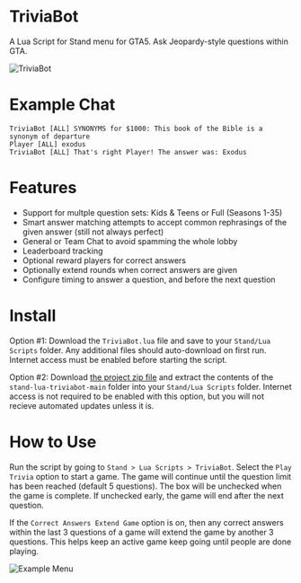 # TriviaBot
A Lua Script for Stand menu for GTA5. Ask Jeopardy-style questions within GTA.

![TriviaBot](https://i.imgur.com/GEp2wqv.jpeg)

# Example Chat
```
TriviaBot [ALL] SYNONYMS for $1000: This book of the Bible is a synonym of departure
Player [ALL] exodus
TriviaBot [ALL] That's right Player! The answer was: Exodus
```

# Features

* Support for multple question sets: Kids & Teens or Full (Seasons 1-35)
* Smart answer matching attempts to accept common rephrasings of the given answer (still not always perfect)
* General or Team Chat to avoid spamming the whole lobby
* Leaderboard tracking
* Optional reward players for correct answers
* Optionally extend rounds when correct answers are given
* Configure timing to answer a question, and before the next question

# Install
Option #1: Download the `TriviaBot.lua` file and save to your `Stand/Lua Scripts` folder. Any additional files should auto-download on first run. Internet access must be enabled before starting the script.

Option #2: Download [the project zip file](https://github.com/hexarobi/stand-lua-triviabot/archive/refs/heads/main.zip) and extract the contents of the `stand-lua-triviabot-main` folder into your `Stand/Lua Scripts` folder. Internet access is not required to be enabled with this option, but you will not recieve automated updates unless it is.

# How to Use
Run the script by going to `Stand > Lua Scripts > TriviaBot`.
Select the `Play Trivia` option to start a game. The game will continue until the question limit has been reached (default 5 questions). The box will be unchecked when the game is complete. If unchecked early, the game will end after the next question.

If the `Correct Answers Extend Game` option is on, then any correct answers within the last 3 questions of a game will extend the game by another 3 questions. This helps keep an active game keep going until people are done playing.

![Example Menu](https://i.imgur.com/iha3Ipz.png)
